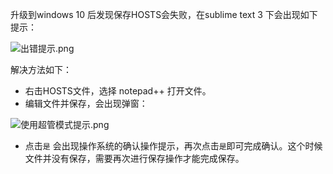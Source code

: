 升级到windows 10 后发现保存HOSTS会失败，在sublime text 3 下会出现如下提示：

![出错提示.png](http://upload-images.jianshu.io/upload_images/2050891-2431e1352c2df667.png?imageMogr2/auto-orient/strip%7CimageView2/2/w/1240)

解决方法如下：
* 右击HOSTS文件，选择 notepad++ 打开文件。
* 编辑文件并保存，会出现弹窗：

![使用超管模式提示.png](http://upload-images.jianshu.io/upload_images/2050891-cf112207fc40c2b6.png?imageMogr2/auto-orient/strip%7CimageView2/2/w/1240)

* 点击`是` 会出现操作系统的确认操作提示，再次点击`是`即可完成确认。这个时候文件并没有保存，需要再次进行保存操作才能完成保存。